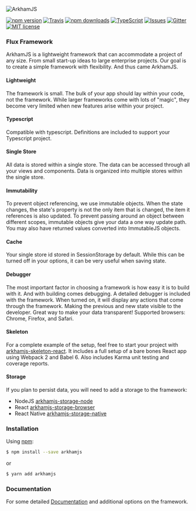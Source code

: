 ![ArkhamJS](https://nitrogenlabs.com/logos/gh-arkhamjs.png "ArkhamJS")

[![npm version](https://img.shields.io/npm/v/arkhamjs.svg?style=flat-square)](https://www.npmjs.com/package/arkhamjs)
[![Travis](https://img.shields.io/travis/nitrogenlabs/arkhamjs.svg?style=flat-square)](https://travis-ci.org/nitrogenlabs/arkhamjs)
[![npm downloads](https://img.shields.io/npm/dm/arkhamjs.svg?style=flat-square)](https://www.npmjs.com/package/arkhamjs)
[![TypeScript](https://badges.frapsoft.com/typescript/version/typescript-next.svg?v=101)](https://github.com/ellerbrock/typescript-badges/)
[![Issues](http://img.shields.io/github/issues/nitrogenlabs/arkhamjs.svg?style=flat-square)](https://github.com/nitrogenlabs/arkhamjs/issues)
[![Gitter](https://img.shields.io/gitter/room/NitrgenLabs/arkhamjs.svg?style=flat-square)](https://gitter.im/NitrogenLabs/arkhamjs)
[![MIT license](http://img.shields.io/badge/license-MIT-brightgreen.svg?style=flat-square)](http://opensource.org/licenses/MIT)

### Flux Framework
ArkhamJS is a lightweight framework that can accommodate a project of any size. From small start-up ideas to large enterprise projects. Our goal is to create a simple framework with flexibility. And thus came ArkhamJS.

#### Lightweight
The framework is small. The bulk of your app should lay within your code, not the framework. While larger frameworks come with lots of "magic", they become very limited when new features arise within your project.

#### Typescript
Compatible with typescript. Definitions are included to support your Typescript project.

#### Single Store
All data is stored within a single store. The data can be accessed through all your views and components. Data is organized into multiple stores within the single store.

#### Immutability
To prevent object referencing, we use immutable objects. When the state changes, the state's property is not the only item that is changed, the item it references is also updated. To prevent passing around an object between different scopes, immutable objects give your data a one way update path. You may also have returned values converted into ImmutableJS objects.

#### Cache
Your single store id stored in SessionStorage by default. While this can be turned off in your options, it can be very useful when saving state.

#### Debugger
The most important factor in choosing a framework is how easy it is to build with it. And with building comes debugging. A detailed debugger is included with the framework. When turned on, it will display any actions that come through the framework. Making the previous and new state visible to the developer. Great way to make your data transparent! Supported browsers: Chrome, Firefox, and Safari.

#### Skeleton
For a complete example of the setup, feel free to start your project with [arkhamjs-skeleton-react](https://github.com/nitrogenlabs/arkhamjs-skeleton-react).
It includes a full setup of a bare bones React app using Webpack 2 and Babel 6. Also includes Karma unit testing and coverage reports.

#### Storage
If you plan to persist data, you will need to add a storage to the framework:
 * NodeJS [arkhamjs-storage-node](https://github.com/nitrogenlabs/arkhamjs-storage-node)
 * React [arkhamjs-storage-browser](https://github.com/nitrogenlabs/arkhamjs-storage-browser)
 * React Native [arkhamjs-storage-native](https://github.com/nitrogenlabs/arkhamjs-storage-native)

### Installation

Using [npm](https://www.npmjs.com/):
```bash
$ npm install --save arkhamjs
```
or
```bash
$ yarn add arkhamjs
```

### Documentation
For some detailed [Documentation](http://www.arkhamjs.io) and additional options on the framework.